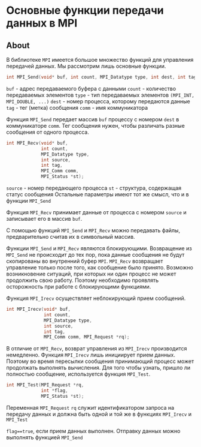 # Основные функции передачи данных в MPI

## About

В библиотеке `MPI` имеется большое множество функций для управления передачей данных. Мы рассмотрим лишь основные функции.

```c
int MPI_Send(void* buf, int count, MPI_Datatype type, int dest, int tag, MPI_Comm comm);
```

`buf` - адрес передаваемого буфера с данными
`count` - количество передаваемых элементов
`type` - тип передаваемых элементов `(MPI_INT, MPI_DOUBLE, ...)`
`dest` - номер процесса, которому передаются данные
`tag` - тег (метка) сообщения
`comm` - имя коммуникатора

Функция `MPI_Send` передает массив `buf` процессу с номером `dest` в коммуникаторе `comm`. Тег сообщения нужен, чтобы различать разные сообщения от одного процесса.

```c
int MPI_Recv(void* buf, 
             int count, 
             MPI_Datatype type, 
             int source, 
             int tag, 
             MPI_Comm comm,
             MPI_Status *st);
```

`source` - номер передающего процесса
`st` - структура, содержащая статус сообщения
Остальные параметры имеют тот же смысл, что и в функции `MPI_Send`

Функция `MPI_Recv` принимает данные от процесса с номером `source` и записывает его в массив `buf`.

С помощью функций `MPI_Send` и `MPI_Recv` можно передавать файлы, предварительно считав их в символьный массив.

Функции `MPI_Send` и `MPI_Recv` являются блокирующими. Возвращение из `MPI_Send` не происходит до тех пор, пока данные сообщения не будут скопированы во внутренний буфер `MPI`. `MPI_Recv` возвращает управление только после того, как сообщение было принято. Возможно возникновение ситуаций, при которых ни один процесс не может продолжить свою работу. Поэтому необходимо проявлять осторожность при работе с блокирующими функциями.

Функция `MPI_Irecv` осуществляет неблокирующий прием сообщений.

```c
int MPI_Irecv(void* buf, 
              int count, 
              MPI_Datatype type, 
              int source, 
              int tag, 
              MPI_Comm comm, MPI_Request *rq);
```

В отличие от `MPI_Recv`, возврат управления из `MPI_Irecv` производится немедленно. Функция `MPI_Irecv` лишь инициирует прием данных. Поэтому во время пересылки сообщения принимающий процесс может продолжать выполнять вычисления. Для того чтобы узнать, пришло ли полностью сообщение, используется функция `MPI_Test`.

```c
int MPI_Test(MPI_Request *rq, 
             int *flag, 
             MPI_Status *st);
```

Переменная `MPI_Request` `rq` служит идентификатором запроса на передачу данных и должна быть одной и той же в функциях `MPI_Irecv` и `MPI_Test`

`flag==true`, если прием данных выполнен. Отправку данных можно выполнять функцией `MPI_Send`
